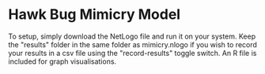 # Hawk Bug Mimicry Model

To setup, simply download the NetLogo file and run it on your system. Keep the "results" folder in the same folder as mimicry.nlogo if you wish to record your results in a csv file using the "record-results" toggle switch.
An R file is included for graph visualisations.
